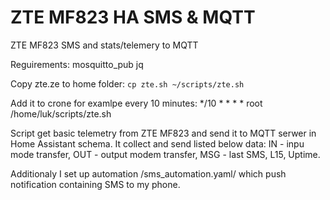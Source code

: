 # ZTE MF823 HA SMS & MQTT
 ZTE MF823 SMS and stats/telemery to MQTT

Reguirements:
mosquitto_pub
jq

Copy zte.ze to home folder:
`cp zte.sh ~/scripts/zte.sh`

Add it to crone for examlpe every 10 minutes:
*/10 * * * * root       /home/luk/scripts/zte.sh


Script get basic telemetry from ZTE MF823 and send it to MQTT serwer in Home Assistant schema.
It collect and send listed below data:
IN - inpu mode transfer,
OUT - output modem transfer,
MSG - last SMS,
L15,
Uptime.

Additionaly I set up automation /sms_automation.yaml/ which push notification containing SMS to my phone.



